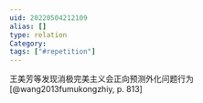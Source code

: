 ```yaml
---
uid: 20220504212109
alias: []
type: relation
Category: 
tags: ["#repetition"]
---
```


王美芳等发现消极完美主义会正向预测外化问题行为 [@wang2013fumukongzhiy, p. 813]